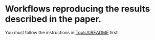 # Workflows reproducing the results described in the paper.

You must follow the instructions in [Tools/0README](./Tools/0README.md) first.
